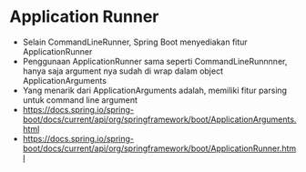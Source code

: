 # Application Runner
* Selain CommandLineRunner, Spring Boot menyediakan fitur ApplicationRunner
* Penggunaan ApplicationRunner sama seperti CommandLineRunnnner, hanya saja argument nya sudah di wrap dalam object ApplicationArguments
* Yang menarik dari ApplicationArguments adalah, memiliki fitur parsing untuk command line argument
* https://docs.spring.io/spring-boot/docs/current/api/org/springframework/boot/ApplicationArguments.html 
* https://docs.spring.io/spring-boot/docs/current/api/org/springframework/boot/ApplicationRunner.html 
